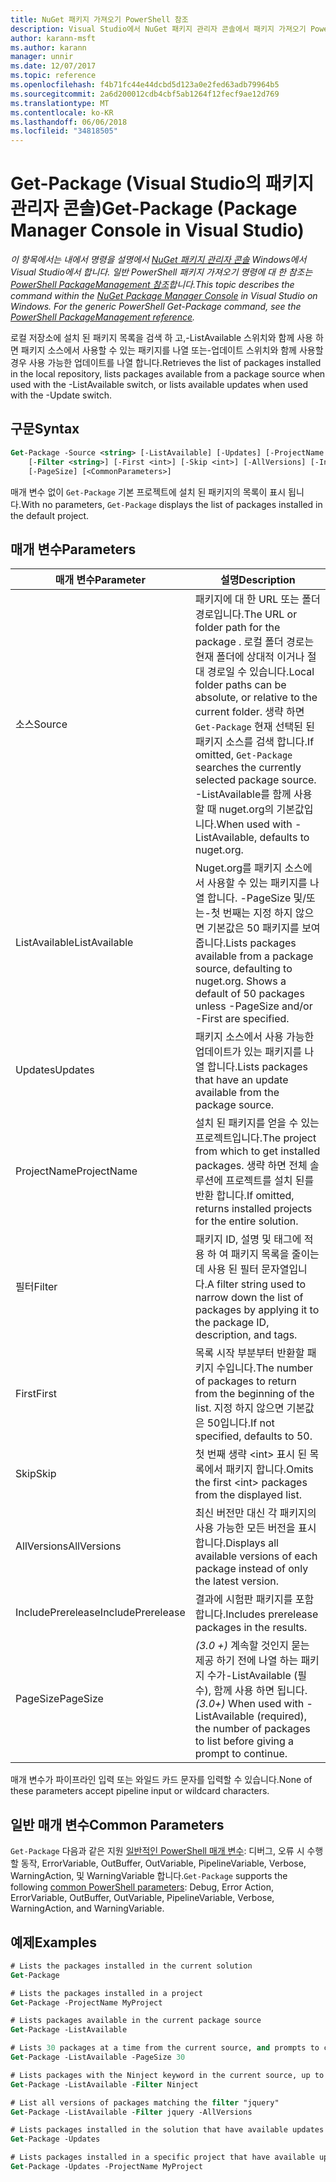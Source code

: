 ```yaml
---
title: NuGet 패키지 가져오기 PowerShell 참조
description: Visual Studio에서 NuGet 패키지 관리자 콘솔에서 패키지 가져오기 PowerShell 명령에 대 한 참조입니다.
author: karann-msft
ms.author: karann
manager: unnir
ms.date: 12/07/2017
ms.topic: reference
ms.openlocfilehash: f4b71fc44e44dcbd5d123a0e2fed63adb79964b5
ms.sourcegitcommit: 2a6d200012cdb4cbf5ab1264f12fecf9ae12d769
ms.translationtype: MT
ms.contentlocale: ko-KR
ms.lasthandoff: 06/06/2018
ms.locfileid: "34818505"
---
```

# <a name="get-package-package-manager-console-in-visual-studio"></a><span data-ttu-id="f60e7-103">Get-Package (Visual Studio의 패키지 관리자 콘솔)</span><span class="sxs-lookup"><span data-stu-id="f60e7-103">Get-Package (Package Manager Console in Visual Studio)</span></span>

<span data-ttu-id="f60e7-104">*이 항목에서는 내에서 명령을 설명에서 [NuGet 패키지 관리자 콘솔](package-manager-console.md) Windows에서 Visual Studio에서 합니다. 일반 PowerShell 패키지 가져오기 명령에 대 한 참조는 [PowerShell PackageManagement 참조](/powershell/module/packagemanagement/?view=powershell-6)합니다.*</span><span class="sxs-lookup"><span data-stu-id="f60e7-104">*This topic describes the command within the [NuGet Package Manager Console](package-manager-console.md) in Visual Studio on Windows. For the generic PowerShell Get-Package command, see the [PowerShell PackageManagement reference](/powershell/module/packagemanagement/?view=powershell-6).*</span></span>

<span data-ttu-id="f60e7-105">로컬 저장소에 설치 된 패키지 목록을 검색 하 고,-ListAvailable 스위치와 함께 사용 하면 패키지 소스에서 사용할 수 있는 패키지를 나열 또는-업데이트 스위치와 함께 사용할 경우 사용 가능한 업데이트를 나열 합니다.</span><span class="sxs-lookup"><span data-stu-id="f60e7-105">Retrieves the list of packages installed in the local repository, lists packages available from a package source when used with the -ListAvailable switch, or lists available updates when used with the -Update switch.</span></span>

## <a name="syntax"></a><span data-ttu-id="f60e7-106">구문</span><span class="sxs-lookup"><span data-stu-id="f60e7-106">Syntax</span></span>

```ps
Get-Package -Source <string> [-ListAvailable] [-Updates] [-ProjectName <string>]
    [-Filter <string>] [-First <int>] [-Skip <int>] [-AllVersions] [-IncludePrerelease]
    [-PageSize] [<CommonParameters>]
```

<span data-ttu-id="f60e7-107">매개 변수 없이 `Get-Package` 기본 프로젝트에 설치 된 패키지의 목록이 표시 됩니다.</span><span class="sxs-lookup"><span data-stu-id="f60e7-107">With no parameters, `Get-Package` displays the list of packages installed in the default project.</span></span>

## <a name="parameters"></a><span data-ttu-id="f60e7-108">매개 변수</span><span class="sxs-lookup"><span data-stu-id="f60e7-108">Parameters</span></span>

| <span data-ttu-id="f60e7-109">매개 변수</span><span class="sxs-lookup"><span data-stu-id="f60e7-109">Parameter</span></span> | <span data-ttu-id="f60e7-110">설명</span><span class="sxs-lookup"><span data-stu-id="f60e7-110">Description</span></span> |
| --- | --- |
| <span data-ttu-id="f60e7-111">소스</span><span class="sxs-lookup"><span data-stu-id="f60e7-111">Source</span></span> | <span data-ttu-id="f60e7-112">패키지에 대 한 URL 또는 폴더 경로입니다.</span><span class="sxs-lookup"><span data-stu-id="f60e7-112">The URL or folder path for the package .</span></span> <span data-ttu-id="f60e7-113">로컬 폴더 경로는 현재 폴더에 상대적 이거나 절대 경로일 수 있습니다.</span><span class="sxs-lookup"><span data-stu-id="f60e7-113">Local folder paths can be absolute, or relative to the current folder.</span></span> <span data-ttu-id="f60e7-114">생략 하면 `Get-Package` 현재 선택된 된 패키지 소스를 검색 합니다.</span><span class="sxs-lookup"><span data-stu-id="f60e7-114">If omitted, `Get-Package` searches the currently selected package source.</span></span> <span data-ttu-id="f60e7-115">-ListAvailable를 함께 사용할 때 nuget.org의 기본값입니다.</span><span class="sxs-lookup"><span data-stu-id="f60e7-115">When used with -ListAvailable, defaults to nuget.org.</span></span> |
| <span data-ttu-id="f60e7-116">ListAvailable</span><span class="sxs-lookup"><span data-stu-id="f60e7-116">ListAvailable</span></span> | <span data-ttu-id="f60e7-117">Nuget.org를 패키지 소스에서 사용할 수 있는 패키지를 나열 합니다. -PageSize 및/또는-첫 번째는 지정 하지 않으면 기본값은 50 패키지를 보여 줍니다.</span><span class="sxs-lookup"><span data-stu-id="f60e7-117">Lists packages available from a package source, defaulting to nuget.org. Shows a default of 50 packages unless -PageSize and/or -First are specified.</span></span> |
| <span data-ttu-id="f60e7-118">Updates</span><span class="sxs-lookup"><span data-stu-id="f60e7-118">Updates</span></span> | <span data-ttu-id="f60e7-119">패키지 소스에서 사용 가능한 업데이트가 있는 패키지를 나열 합니다.</span><span class="sxs-lookup"><span data-stu-id="f60e7-119">Lists packages that have an update available from the package source.</span></span> |
| <span data-ttu-id="f60e7-120">ProjectName</span><span class="sxs-lookup"><span data-stu-id="f60e7-120">ProjectName</span></span> | <span data-ttu-id="f60e7-121">설치 된 패키지를 얻을 수 있는 프로젝트입니다.</span><span class="sxs-lookup"><span data-stu-id="f60e7-121">The project from which to get installed packages.</span></span> <span data-ttu-id="f60e7-122">생략 하면 전체 솔루션에 프로젝트를 설치 된를 반환 합니다.</span><span class="sxs-lookup"><span data-stu-id="f60e7-122">If omitted, returns installed projects for the entire solution.</span></span> |
| <span data-ttu-id="f60e7-123">필터</span><span class="sxs-lookup"><span data-stu-id="f60e7-123">Filter</span></span> | <span data-ttu-id="f60e7-124">패키지 ID, 설명 및 태그에 적용 하 여 패키지 목록을 줄이는 데 사용 된 필터 문자열입니다.</span><span class="sxs-lookup"><span data-stu-id="f60e7-124">A filter string used to narrow down the list of packages by applying it to the package ID, description, and tags.</span></span> |
| <span data-ttu-id="f60e7-125">First</span><span class="sxs-lookup"><span data-stu-id="f60e7-125">First</span></span> | <span data-ttu-id="f60e7-126">목록 시작 부분부터 반환할 패키지 수입니다.</span><span class="sxs-lookup"><span data-stu-id="f60e7-126">The number of packages to return from the beginning of the list.</span></span> <span data-ttu-id="f60e7-127">지정 하지 않으면 기본값은 50입니다.</span><span class="sxs-lookup"><span data-stu-id="f60e7-127">If not specified, defaults to 50.</span></span> |
| <span data-ttu-id="f60e7-128">Skip</span><span class="sxs-lookup"><span data-stu-id="f60e7-128">Skip</span></span> | <span data-ttu-id="f60e7-129">첫 번째 생략 &lt;int&gt; 표시 된 목록에서 패키지 합니다.</span><span class="sxs-lookup"><span data-stu-id="f60e7-129">Omits the first &lt;int&gt; packages from the displayed list.</span></span>  |
| <span data-ttu-id="f60e7-130">AllVersions</span><span class="sxs-lookup"><span data-stu-id="f60e7-130">AllVersions</span></span> | <span data-ttu-id="f60e7-131">최신 버전만 대신 각 패키지의 사용 가능한 모든 버전을 표시합니다.</span><span class="sxs-lookup"><span data-stu-id="f60e7-131">Displays all available versions of each package instead of only the latest version.</span></span> |
| <span data-ttu-id="f60e7-132">IncludePrerelease</span><span class="sxs-lookup"><span data-stu-id="f60e7-132">IncludePrerelease</span></span> | <span data-ttu-id="f60e7-133">결과에 시험판 패키지를 포함합니다.</span><span class="sxs-lookup"><span data-stu-id="f60e7-133">Includes prerelease packages in the results.</span></span> |
| <span data-ttu-id="f60e7-134">PageSize</span><span class="sxs-lookup"><span data-stu-id="f60e7-134">PageSize</span></span> | <span data-ttu-id="f60e7-135">*(3.0 +)*  계속할 것인지 묻는 제공 하기 전에 나열 하는 패키지 수가-ListAvailable (필수), 함께 사용 하면 됩니다.</span><span class="sxs-lookup"><span data-stu-id="f60e7-135">*(3.0+)* When used with -ListAvailable (required), the number of packages to list before giving a prompt to continue.</span></span> |

<span data-ttu-id="f60e7-136">매개 변수가 파이프라인 입력 또는 와일드 카드 문자를 입력할 수 있습니다.</span><span class="sxs-lookup"><span data-stu-id="f60e7-136">None of these parameters accept pipeline input or wildcard characters.</span></span>

## <a name="common-parameters"></a><span data-ttu-id="f60e7-137">일반 매개 변수</span><span class="sxs-lookup"><span data-stu-id="f60e7-137">Common Parameters</span></span>

<span data-ttu-id="f60e7-138">`Get-Package` 다음과 같은 지원 [일반적인 PowerShell 매개 변수](http://go.microsoft.com/fwlink/?LinkID=113216): 디버그, 오류 시 수행할 동작, ErrorVariable, OutBuffer, OutVariable, PipelineVariable, Verbose, WarningAction, 및 WarningVariable 합니다.</span><span class="sxs-lookup"><span data-stu-id="f60e7-138">`Get-Package` supports the following [common PowerShell parameters](http://go.microsoft.com/fwlink/?LinkID=113216): Debug, Error Action, ErrorVariable, OutBuffer, OutVariable, PipelineVariable, Verbose, WarningAction, and WarningVariable.</span></span>

## <a name="examples"></a><span data-ttu-id="f60e7-139">예제</span><span class="sxs-lookup"><span data-stu-id="f60e7-139">Examples</span></span>

```ps
# Lists the packages installed in the current solution
Get-Package

# Lists the packages installed in a project
Get-Package -ProjectName MyProject

# Lists packages available in the current package source
Get-Package -ListAvailable

# Lists 30 packages at a time from the current source, and prompts to continue if more are available
Get-Package -ListAvailable -PageSize 30

# Lists packages with the Ninject keyword in the current source, up to 50
Get-Package -ListAvailable -Filter Ninject

# List all versions of packages matching the filter "jquery"
Get-Package -ListAvailable -Filter jquery -AllVersions

# Lists packages installed in the solution that have available updates
Get-Package -Updates

# Lists packages installed in a specific project that have available updates
Get-Package -Updates -ProjectName MyProject
```
